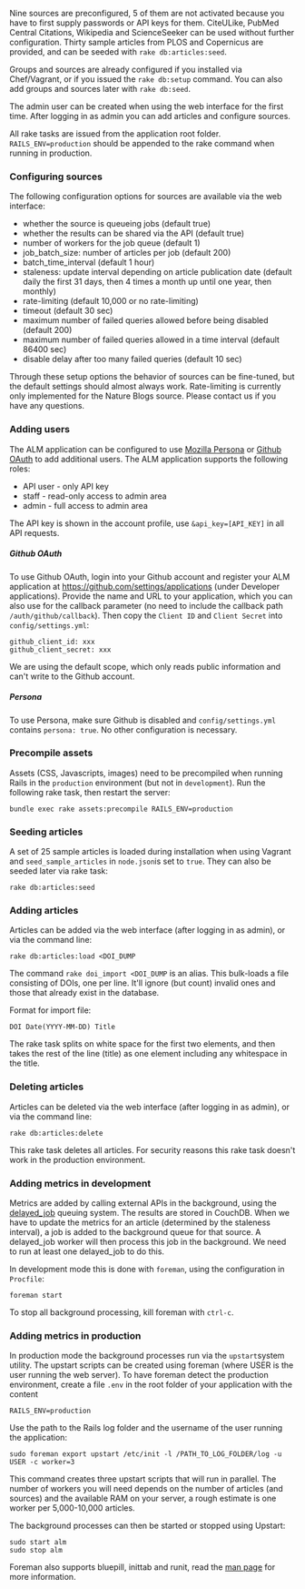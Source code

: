 Nine sources are preconfigured, 5 of them are not activated because you have to first supply passwords or API keys for them. CiteULike, PubMed Central Citations, Wikipedia and ScienceSeeker can be used without further configuration. Thirty sample articles from PLOS and Copernicus are provided, and can be seeded with `rake db:articles:seed`.

Groups and sources are already configured if you installed via Chef/Vagrant, or if you issued the `rake db:setup` command. You can also add groups and sources later with `rake db:seed`.

The admin user can be created when using the web interface for the first time. After logging in as admin you can add articles and configure sources.

All rake tasks are issued from the application root folder. `RAILS_ENV=production` should be appended to the rake command when running in production.

### Configuring sources

The following configuration options for sources are available via the web interface:

* whether the source is queueing jobs (default true)
* whether the results can be shared via the API (default true)
* number of workers for the job queue (default 1)
* job_batch_size: number of articles per job (default 200)
* batch_time_interval (default 1 hour)
* staleness: update interval depending on article publication date (default daily the first 31 days, then 4 times a month up until one year, then monthly)
* rate-limiting (default 10,000 or no rate-limiting)
* timeout (default 30 sec)
* maximum number of failed queries allowed before being disabled (default 200)
* maximum number of failed queries allowed in a time interval (default 86400 sec)
* disable delay after too many failed queries (default 10 sec)

Through these setup options the behavior of sources can be fine-tuned, but the default settings should almost always work. Rate-limiting is currently only implemented for the Nature Blogs source. Please contact us if you have any questions.

### Adding users

The ALM application can be configured to use [Mozilla Persona](http://www.mozilla.org/en-US/persona/) or [Github OAuth](http://developer.github.com/v3/oauth/) to add additional users. The ALM application supports the following roles:

* API user - only API key
* staff - read-only access to admin area
* admin - full access to admin area

The API key is shown in the account profile, use `&api_key=[API_KEY]` in all API requests.

##### Github OAuth

To use Github OAuth, login into your Github account and register your ALM application at https://github.com/settings/applications (under Developer applications). Provide the name and URL to your application, which you can also use for the callback parameter (no need to include the callback path `/auth/github/callback`). Then copy the `Client ID` and `Client Secret` into `config/settings.yml`:

    github_client_id: xxx
    github_client_secret: xxx

We are using the default scope, which only reads public information and can't write to the Github account.

##### Persona

To use Persona, make sure Github is disabled and `config/settings.yml` contains `persona: true`. No other configuration is necessary.

### Precompile assets
Assets (CSS, Javascripts, images) need to be precompiled when running Rails in the `production` environment (but not in `development`). Run the following rake task, then restart the server:

    bundle exec rake assets:precompile RAILS_ENV=production

### Seeding articles

A set of 25 sample articles is loaded during installation when using Vagrant and `seed_sample_articles` in `node.json`is set to `true`. They can also be seeded later via rake task:

    rake db:articles:seed

### Adding articles

Articles can be added via the web interface (after logging in as admin), or via the command line:

    rake db:articles:load <DOI_DUMP

The command `rake doi_import <DOI_DUMP` is an alias. This bulk-loads a file consisting of DOIs, one per line. It'll ignore (but count) invalid ones and those that already exist in the database.

Format for import file:

    DOI Date(YYYY-MM-DD) Title

The rake task splits on white space for the first two elements, and then takes the rest of the line (title) as one element including any whitespace in the title.

### Deleting articles

Articles can be deleted via the web interface (after logging in as admin), or via the command line:

    rake db:articles:delete

This rake task deletes all articles. For security reasons this rake task doesn't work in the production environment.

### Adding metrics in development

Metrics are added by calling external APIs in the background, using the [delayed_job](https://github.com/collectiveidea/delayed_job) queuing system. The results are stored in CouchDB. When we have to update the metrics for an article (determined by the staleness interval), a job is added to the background queue for that source. A delayed_job worker will then process this job in the background. We need to run at least one delayed_job to do this.

In development mode this is done with `foreman`, using the configuration in `Procfile`:

    foreman start

To stop all background processing, kill foreman with `ctrl-c`.

### Adding metrics in production

In production mode the background processes run via the `upstart`system utility. The upstart scripts can be created using foreman (where USER is the user running the web server). To have foreman detect the production environment, create a file `.env` in the root folder of your application with the content

    RAILS_ENV=production

Use the path to the Rails log folder and the username of the user running the application:

    sudo foreman export upstart /etc/init -l /PATH_TO_LOG_FOLDER/log -u USER -c worker=3

This command creates three upstart scripts that will run in parallel. The number of workers you will need depends on the number of articles (and sources) and the available RAM on your server, a rough estimate is one worker per 5,000-10,000 articles.

The background processes can then be started or stopped using Upstart:

    sudo start alm
    sudo stop alm

Foreman also supports bluepill, inittab and runit, read the [man page](http://ddollar.github.io/foreman/) for more information.
